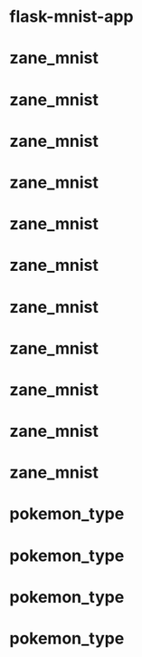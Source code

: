 # flask-mnist-app
# zane_mnist
# zane_mnist
# zane_mnist
# zane_mnist
# zane_mnist
# zane_mnist
# zane_mnist
# zane_mnist
# zane_mnist
# zane_mnist
# zane_mnist
# pokemon_type
# pokemon_type
# pokemon_type
# pokemon_type
